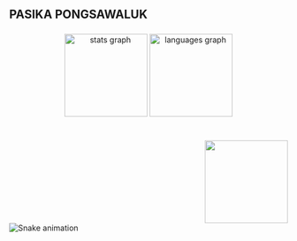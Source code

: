 <h2 align="left">PASIKA PONGSAWALUK</h2>

###

<div align="center">
  <img src="https://github-readme-stats.vercel.app/api?username=bbello2003&hide_title=false&hide_rank=false&show_icons=true&include_all_commits=true&count_private=true&disable_animations=false&theme=dracula&locale=en&hide_border=false" height="150" alt="stats graph"  />
  <img src="https://github-readme-stats.vercel.app/api/top-langs?username=bbello2003&locale=en&hide_title=false&layout=compact&card_width=320&langs_count=5&theme=dracula&hide_border=false" height="150" alt="languages graph"  />
</div>

###

<br clear="both">

<img align="right" height="150" src="https://i.pinimg.com/originals/c2/1d/2d/c21d2d93109199adce3f253af4e61aa7.gif"  />

###

<br clear="both">

<img src="https://raw.githubusercontent.com/bbello2003/bbello2003/output/snake.svg" alt="Snake animation" />

###
